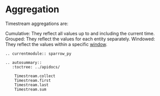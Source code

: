 # Aggregation

Timestream aggregations are:

Cumulative:
    They reflect all values up to and including the current time.
Grouped:
    They reflect the values for each entity separately.
Windowed:
    They reflect the values within a specific [window](../windows.md).

```{eval-rst}
.. currentmodule:: sparrow_py

.. autosummary::
   :toctree: ../apidocs/

    Timestream.collect
    Timestream.first
    Timestream.last
    Timestream.sum
```